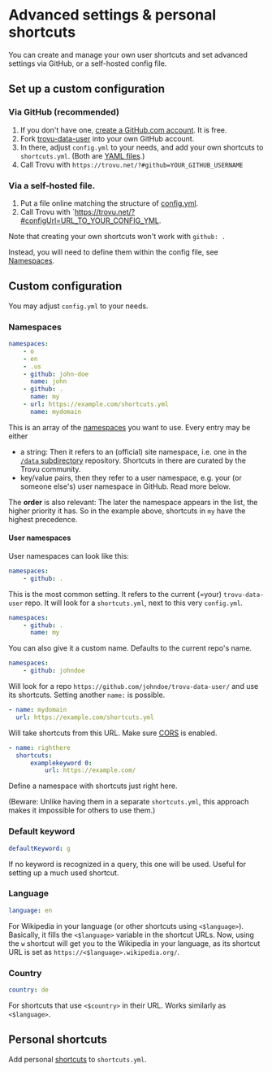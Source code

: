 # Advanced settings & personal shortcuts

You can create and manage your own user shortcuts and set advanced settings via GitHub, or a self-hosted config file.

## Set up a custom configuration

### Via GitHub (recommended)

1. If you don't have one, [create a GitHub.com account](https://github.com/signup). It is free.
1. Fork [trovu-data-user](https://github.com/trovu/trovu-data-user) into your own GitHub account.
1. In there, adjust `config.yml` to your needs, and add your own shortcuts to `shortcuts.yml`. (Both are [YAML files](https://en.wikipedia.org/wiki/YAML).)
1. Call Trovu with `https://trovu.net/?#github=YOUR_GITHUB_USERNAME`

### Via a self-hosted file.

1. Put a file online matching the structure of [config.yml](https://github.com/trovu/trovu-data-user/blob/master/config.yml).
1. Call Trovu with `https://trovu.net/?#configUrl=URL_TO_YOUR_CONFIG_YML.

Note that creating your own shortcuts won't work with `github: .`

Instead, you will need to define them within the config file, see [Namespaces](#namespaces).

## Custom configuration

You may adjust `config.yml` to your needs.

### Namespaces

```yaml
namespaces:
    - o
    - en
    - .us
    - github: john-doe
      name: john
    - github: .
      name: my
    - url: https://example.com/shortcuts.yml
      name: mydomain
```

This is an array of the [namespaces](../shortcuts/namespaces.md) you want to use. Every entry may be either

-   a string: Then it refers to an (official) site namespace, i.e. one in the [`/data` subdirectory](https://github.com/trovu/trovu/tree/master/data/) repository. Shortcuts in there are curated by the Trovu community.
-   key/value pairs, then they refer to a user namespace, e.g. your (or someone else's) user namespace in GitHub. Read more below.

The **order** is also relevant: The later the namespace appears in the list, the higher priority it has. So in the example above, shortcuts in `my` have the highest precedence.

#### User namespaces

User namespaces can look like this:

```yaml
namespaces:
    - github: .
```

This is the most common setting. It refers to the current (=your) `trovu-data-user` repo. It will look for a `shortcuts.yml`, next to this very `config.yml`.

```yaml
namespaces:
    - github: .
      name: my
```

You can also give it a custom name. Defaults to the current repo's name.

```yaml
namespaces:
    - github: johndoe
```

Will look for a repo `https://github.com/johndoe/trovu-data-user/` and use its shortcuts. Setting another `name:` is possible.

```yaml
- name: mydomain
  url: https://example.com/shortcuts.yml
```

Will take shortcuts from this URL. Make sure [CORS](https://en.wikipedia.org/wiki/Cross-origin_resource_sharing) is enabled.

```yaml
- name: righthere
  shortcuts:
      examplekeyword 0:
          url: https://example.com/
```

Define a namespace with shortcuts just right here.

(Beware: Unlike having them in a separate `shortcuts.yml`, this approach makes it impossible for others to use them.)

### Default keyword

```yaml
defaultKeyword: g
```

If no keyword is recognized in a query, this one will be used. Useful for setting up a much used shortcut.

### Language

```yaml
language: en
```

For Wikipedia in your language (or other shortcuts using `<$language>`). Basically, it fills the `<$language>` variable in the shortcut URLs. Now, using the `w` shortcut will get you to the Wikipedia in your language, as its shortcut URL is set as `https://<$language>.wikipedia.org/`.

### Country

```yaml
country: de
```

For shortcuts that use `<$country>` in their URL. Works similarly as `<$language>`.

## Personal shortcuts

Add personal [shortcuts](../shortcuts/index.md) to `shortcuts.yml`.
